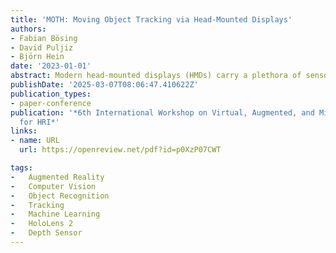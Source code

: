```yaml
---
title: 'MOTH: Moving Object Tracking via Head-Mounted Displays'
authors:
- Fabian Bösing
- David Puljiz
- Björn Hein
date: '2023-01-01'
abstract: Modern head-mounted displays (HMDs) carry a plethora of sensors, comparable to autonomous systems such as robots or self-driving cars. We can thus leverage algorithms and methods developed for those systems to support and help users wearing HMDs. Using the HoloLens 2 as our system of choice, we explore different methods for tracking moving objects. An exhaustive review of current methods and their applicability to HMDs is conducted. Two methods are selected as basis for implementation - a voxel grid based and cluster based approach. We modify the two approaches to be suitable for use on HMDs. After qualitative analysis, they were compared to a ground truth obtained via a marker tracking system. The overall accuracy of tracking moving humans was shown to be between 15 and 25 cm. Though the primary motivation was to facilitate human-robot collaboration in indoor industrial facilities via augmented reality glasses, the research can easily be applied to any Mixed Reality (MR) device possessing appropriate sensors. Likewise, such systems may be of use outdoors as MR slowly exits into the open.
publishDate: '2025-03-07T08:06:47.410622Z'
publication_types:
- paper-conference
publication: '*6th International Workshop on Virtual, Augmented, and Mixed Reality
  for HRI*'
links:
- name: URL
  url: https://openreview.net/pdf?id=p0XzP07CWT

tags:
-	Augmented Reality
-	Computer Vision
-	Object Recognition
-	Tracking
-	Machine Learning
-	HoloLens 2
-	Depth Sensor
---
```


